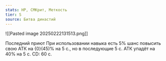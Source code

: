 ```yaml
---
stats: HP, СМКрит, Меткость
tier: S
source: Битва династий
---
```

![[Pasted image 20250222131513.png]]

Последний приют
При использовании навыка есть 5% шанс повысить свою АТК на {0}(45)% на 5 с., но в последующие 5 с. АТК упадёт на 40% на 5 с. CD: 60 с.
